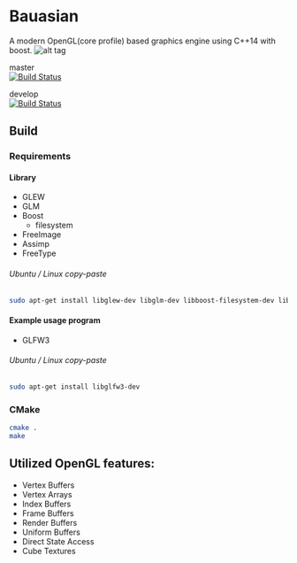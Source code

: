 # Bauasian
A modern OpenGL(core profile) based graphics engine using C++14 with boost.
![alt tag](https://lh6.googleusercontent.com/M1uMXluL5Cd0mKaPj-_AiMXe8sPUrz_UBSAu-Hkxuyx5JfMNDLxl09f8Qvwy686ZcXwEs9SkPcKWfg=w1366-h589)

master  
[![Build Status](https://travis-ci.org/karol-gruszczyk/graphics-engine.svg?branch=master)](https://travis-ci.org/karol-gruszczyk/graphics-engine)

develop  
[![Build Status](https://travis-ci.org/karol-gruszczyk/graphics-engine.svg?branch=develop)](https://travis-ci.org/karol-gruszczyk/graphics-engine)


## Build

### Requirements

#### Library
* GLEW
* GLM
* Boost
   * filesystem
* FreeImage
* Assimp
* FreeType

###### Ubuntu / Linux copy-paste
```bash
sudo apt-get install libglew-dev libglm-dev libboost-filesystem-dev libfreeimage-dev libassimp-dev libfreetype6-dev
```

#### Example usage program
* GLFW3

###### Ubuntu / Linux copy-paste
```bash
sudo apt-get install libglfw3-dev
```

### CMake
```bash
cmake .
make
```


## Utilized OpenGL features:
* Vertex Buffers
* Vertex Arrays
* Index Buffers
* Frame Buffers
* Render Buffers
* Uniform Buffers
* Direct State Access
* Cube Textures
